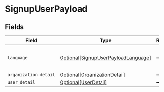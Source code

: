 # SignupUserPayload


## Fields

| Field                                                                                   | Type                                                                                    | Required                                                                                | Description                                                                             |
| --------------------------------------------------------------------------------------- | --------------------------------------------------------------------------------------- | --------------------------------------------------------------------------------------- | --------------------------------------------------------------------------------------- |
| `language`                                                                              | [Optional[SignupUserPayloadLanguage]](../../models/shared/signupuserpayloadlanguage.md) | :heavy_minus_sign:                                                                      | Language for user invitation email                                                      |
| `organization_detail`                                                                   | [Optional[OrganizationDetail]](../../models/shared/organizationdetail.md)               | :heavy_minus_sign:                                                                      | N/A                                                                                     |
| `user_detail`                                                                           | [Optional[UserDetail]](../../models/shared/userdetail.md)                               | :heavy_minus_sign:                                                                      | N/A                                                                                     |